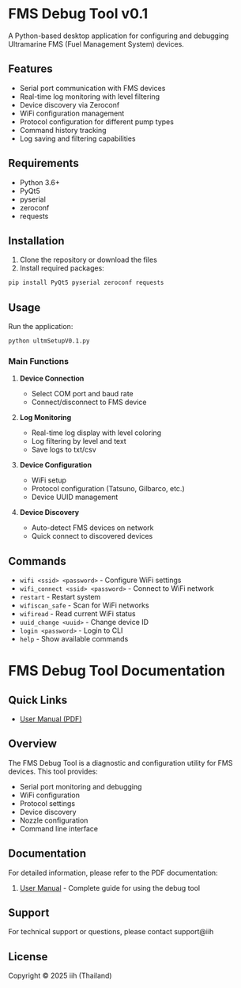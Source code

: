 # FMS Debug Tool v0.1

A Python-based desktop application for configuring and debugging Ultramarine FMS (Fuel Management System) devices.

## Features

- Serial port communication with FMS devices
- Real-time log monitoring with level filtering
- Device discovery via Zeroconf
- WiFi configuration management
- Protocol configuration for different pump types
- Command history tracking
- Log saving and filtering capabilities

## Requirements

- Python 3.6+
- PyQt5
- pyserial
- zeroconf
- requests

## Installation

1. Clone the repository or download the files
2. Install required packages:
```bash
pip install PyQt5 pyserial zeroconf requests
```

## Usage

Run the application:
```bash
python ultmSetupV0.1.py
```

### Main Functions

1. **Device Connection**
   - Select COM port and baud rate
   - Connect/disconnect to FMS device

2. **Log Monitoring**
   - Real-time log display with level coloring
   - Log filtering by level and text
   - Save logs to txt/csv

3. **Device Configuration**
   - WiFi setup
   - Protocol configuration (Tatsuno, Gilbarco, etc.)
   - Device UUID management

4. **Device Discovery**
   - Auto-detect FMS devices on network
   - Quick connect to discovered devices

## Commands

- `wifi <ssid> <password>` - Configure WiFi settings
- `wifi_connect <ssid> <password>` - Connect to WiFi network
- `restart` - Restart system
- `wifiscan_safe` - Scan for WiFi networks
- `wifiread` - Read current WiFi status
- `uuid_change <uuid>` - Change device ID
- `login <password>` - Login to CLI
- `help` - Show available commands

# FMS Debug Tool Documentation

## Quick Links

- [User Manual (PDF)](docs/Debug_Tool_User_Manual.pdf)
<!-- - [Protocol Documentation (PDF)](docs/FMS_Protocol_Documentation.pdf)
- [Developer Guide (PDF)](docs/FMS_Developer_Guide.pdf) -->

## Overview

The FMS Debug Tool is a diagnostic and configuration utility for FMS devices. This tool provides:

- Serial port monitoring and debugging
- WiFi configuration
- Protocol settings
- Device discovery
- Nozzle configuration
- Command line interface

## Documentation

For detailed information, please refer to the PDF documentation:

1. [User Manual](docs/FMS_Debug_Tool_User_Manual.pdf) - Complete guide for using the debug tool
<!-- 2. [Protocol Documentation](docs/FMS_Protocol_Documentation.pdf) - Details about supported protocols and their implementation
3. [Developer Guide](docs/FMS_Developer_Guide.pdf) - Technical documentation for developers -->

## Support

For technical support or questions, please contact support@iih

## License

Copyright © 2025 iih (Thailand)